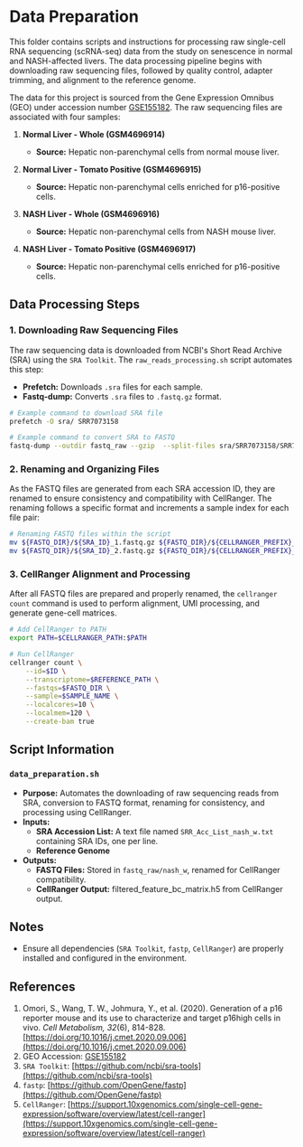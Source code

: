 # Data Preparation
This folder contains scripts and instructions for processing raw single-cell RNA sequencing (scRNA-seq) data from the study on senescence in normal and NASH-affected livers. The data processing pipeline begins with downloading raw sequencing files, followed by quality control, adapter trimming, and alignment to the reference genome.

The data for this project is sourced from the Gene Expression Omnibus (GEO) under accession number [GSE155182](https://www.ncbi.nlm.nih.gov/geo/query/acc.cgi?acc=GSE155182). The raw sequencing files are associated with four samples:

1. **Normal Liver - Whole (GSM4696914)**  
   - **Source:** Hepatic non-parenchymal cells from normal mouse liver.

2. **Normal Liver - Tomato Positive (GSM4696915)**  
   - **Source:** Hepatic non-parenchymal cells enriched for p16-positive cells.

3. **NASH Liver - Whole (GSM4696916)**  
   - **Source:** Hepatic non-parenchymal cells from NASH mouse liver.

4. **NASH Liver - Tomato Positive (GSM4696917)**  
   - **Source:** Hepatic non-parenchymal cells enriched for p16-positive cells.

## Data Processing Steps

### 1. Downloading Raw Sequencing Files
The raw sequencing data is downloaded from NCBI's Short Read Archive (SRA) using the `SRA Toolkit`. The `raw_reads_processing.sh` script automates this step:
- **Prefetch:** Downloads `.sra` files for each sample.
- **Fastq-dump:** Converts `.sra` files to `.fastq.gz` format.

```bash
# Example command to download SRA file
prefetch -O sra/ SRR7073158

# Example command to convert SRA to FASTQ
fastq-dump --outdir fastq_raw --gzip  --split-files sra/SRR7073158/SRR7073158.sra
```
### 2. Renaming and Organizing Files

As the FASTQ files are generated from each SRA accession ID, they are renamed to ensure consistency and compatibility with CellRanger. The renaming follows a specific format and increments a sample index for each file pair:

```bash
# Renaming FASTQ files within the script
mv ${FASTQ_DIR}/${SRA_ID}_1.fastq.gz ${FASTQ_DIR}/${CELLRANGER_PREFIX}_S${SAMPLE_INDEX}_L001_R1_001.fastq.gz
mv ${FASTQ_DIR}/${SRA_ID}_2.fastq.gz ${FASTQ_DIR}/${CELLRANGER_PREFIX}_S${SAMPLE_INDEX}_L001_R2_001.fastq.gz
```

### 3. CellRanger Alignment and Processing

After all FASTQ files are prepared and properly renamed, the `cellranger count` command is used to perform alignment, UMI processing, and generate gene-cell matrices.

```bash
# Add CellRanger to PATH
export PATH=$CELLRANGER_PATH:$PATH

# Run CellRanger
cellranger count \
    --id=$ID \
    --transcriptome=$REFERENCE_PATH \
    --fastqs=$FASTQ_DIR \
    --sample=$SAMPLE_NAME \
    --localcores=10 \
    --localmem=120 \
    --create-bam true
```

## Script Information

### `data_preparation.sh`

- **Purpose:** Automates the downloading of raw sequencing reads from SRA, conversion to FASTQ format, renaming for consistency, and processing using CellRanger.
- **Inputs:**
  - **SRA Accession List:** A text file named `SRR_Acc_List_nash_w.txt` containing SRA IDs, one per line.
  - **Reference Genome**
- **Outputs:**
  - **FASTQ Files:** Stored in `fastq_raw/nash_w`, renamed for CellRanger compatibility.
  - **CellRanger Output:** filtered_feature_bc_matrix.h5 from CellRanger output.


## Notes
- Ensure all dependencies (`SRA Toolkit`, `fastp`, `CellRanger`) are properly installed and configured in the environment.

## References
1. Omori, S., Wang, T. W., Johmura, Y., et al. (2020). Generation of a p16 reporter mouse and its use to characterize and target p16high cells in vivo. *Cell Metabolism, 32*(6), 814-828. [https://doi.org/10.1016/j.cmet.2020.09.006](https://doi.org/10.1016/j.cmet.2020.09.006)
2. GEO Accession: [GSE155182](https://www.ncbi.nlm.nih.gov/geo/query/acc.cgi?acc=GSE155182)
3. `SRA Toolkit`: [https://github.com/ncbi/sra-tools](https://github.com/ncbi/sra-tools)
4. `fastp`: [https://github.com/OpenGene/fastp](https://github.com/OpenGene/fastp)
5. `CellRanger`: [https://support.10xgenomics.com/single-cell-gene-expression/software/overview/latest/cell-ranger](https://support.10xgenomics.com/single-cell-gene-expression/software/overview/latest/cell-ranger)




